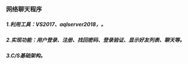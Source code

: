 ### 网络聊天程序
##### 1.利用工具：VS2017、aqlserver2018，。
##### 2.实现功能：用户登录、注册、找回密码、登录验证、显示好友列表、聊天等。
##### 3.C/S基础架构。

